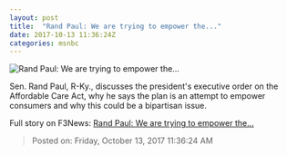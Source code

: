 ```yaml
---
layout: post
title:  "Rand Paul: We are trying to empower the..."
date: 2017-10-13 11:36:24Z
categories: msnbc
---
```


![Rand Paul: We are trying to empower the...](http://media1.s-nbcnews.com/j/MSNBC/Components/Video/201710/2017-10-13T11-38-14-8Z--1280x720.video_1067x600.jpg)

Sen. Rand Paul, R-Ky., discusses the president's executive order on the Affordable Care Act, why he says the plan is an attempt to empower consumers and why this could be a bipartisan issue.


Full story on F3News: [Rand Paul: We are trying to empower the...](http://www.f3nws.com/n/qqzBkD)

> Posted on: Friday, October 13, 2017 11:36:24 AM

